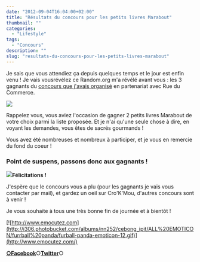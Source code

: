 ```yaml
---
date: "2012-09-04T16:04:00+02:00"
title: "Résultats du concours pour les petits livres Marabout"
thumbnail: ""
categories:
  - "Lifestyle"
tags:
  - "Concours"
description: ""
slug: "resultats-du-concours-pour-les-petits-livres-marabout"
---
```


  
Je sais que vous attendiez ça depuis quelques temps et le jour est enfin venu ! Je vais vousrévélez ce Random.org m'a révélé avant vous : les 3 gagnants du [concours que j'avais organisé](http://www.crokmou.com/2012/08/concours-tirage-au-sort-pour-feter-la.html) en partenariat avec Rue du Commerce.  

[![](http://1.bp.blogspot.com/-O4HP4nuUPfc/UCkFCYjUKKI/AAAAAAAADKY/0Cxf4_P5i_w/s400/les+tout+petits+marabout_bann.jpg)](http://www.crokmou.com/2012/08/concours-tirage-au-sort-pour-feter-la.html)

Rappelez vous, vous aviez l'occasion de gagner 2 petits livres Marabout de votre choix parmi la liste proposée. Et je n'ai qu'une seule chose à dire, en voyant les demandes, vous êtes de sacrés gourmands !  

Vous avez été nombreuses et nombreux à participer, et je vous en remercie du fond du coeur !  

### Point de suspens, passons donc aux gagnants !

[![](http://2.bp.blogspot.com/-1GEvoqo91IM/UEYVgk6kzmI/AAAAAAAAEA0/EGGi1hJfdpQ/s1600/RESULTATS.jpg)](http://2.bp.blogspot.com/-1GEvoqo91IM/UEYVgk6kzmI/AAAAAAAAEA0/EGGi1hJfdpQ/s1600/RESULTATS.jpg)**Félicitations !**

J'espère que le concours vous a plu (pour les gagnants je vais vous contacter par mail), et gardez un oeil sur Cro'K'Mou, d'autres concours sont à venir !

Je vous souhaite à tous une très bonne fin de journée et à bientôt !

[![http://www.emocutez.com](http://i306.photobucket.com/albums/nn252/cebong_ipit/ALL%20EMOTICON/furrball%20panda/furball-panda-emoticon-12.gif)](http://www.emocutez.com/)

[**○<span style="font-size: xx-small; margin: 0px; outline: 0px; padding: 0px;"><span style="font-family: Arial, Helvetica, sans-serif; margin: 0px; outline: 0px; padding: 0px;"></span></span>Facebook**](https://www.facebook.com/pages/CroKMou/148093255259077)○[**Twitter**](https://twitter.com/Crokmou)○